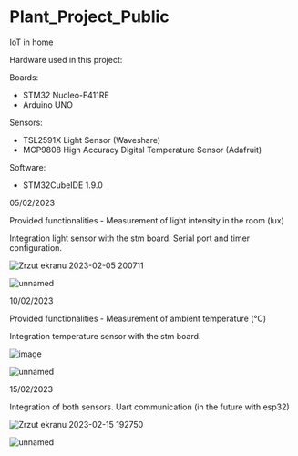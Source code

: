 # Plant_Project_Public
IoT in home

Hardware used in this project: 

Boards:
- STM32 Nucleo-F411RE 
- Arduino UNO

Sensors:
- TSL2591X Light Sensor (Waveshare)
- MCP9808 High Accuracy Digital Temperature Sensor (Adafruit)


Software:
- STM32CubeIDE 1.9.0

05/02/2023 

Provided functionalities - Measurement of light intensity in the room (lux)

Integration light sensor with the stm board. 
Serial port and timer configuration.


![Zrzut ekranu 2023-02-05 200711](https://user-images.githubusercontent.com/84154206/216839664-f0f82adb-ca7f-4afe-80ab-f294cff2b691.png)


![unnamed](https://user-images.githubusercontent.com/84154206/216839682-d0876469-ee3a-4fdf-a583-380088680cda.jpg)


10/02/2023 

Provided functionalities - Measurement of ambient temperature (°C)

Integration temperature sensor with the stm board. 

![image](https://user-images.githubusercontent.com/84154206/218199155-60ce0896-1819-4822-b9ea-5ccf3bed3dd8.png)

![unnamed](https://user-images.githubusercontent.com/84154206/218198800-f5e6de29-0b36-447c-8d13-b4df218c3bfc.jpg)


15/02/2023

Integration of both sensors. Uart communication (in the future with esp32)

![Zrzut ekranu 2023-02-15 192750](https://user-images.githubusercontent.com/84154206/219119826-2942f6a7-7f91-4e13-99f4-dc41fda62361.png)

![unnamed](https://user-images.githubusercontent.com/84154206/219119276-e000c37e-7a22-4e74-833a-98c097f67b7b.jpg)
